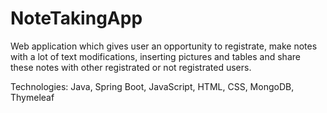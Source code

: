 # NoteTakingApp

Web application which gives user an opportunity to registrate, make notes with a lot of text modifications, inserting pictures and tables and share these notes with other registrated or not registrated users.

Technologies: Java, Spring Boot, JavaScript, HTML, CSS, MongoDB, Thymeleaf 
